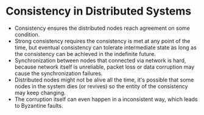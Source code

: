 # Consistency in Distributed Systems

- Consistency ensures the distributed nodes reach agreement on some condition.
- Strong consistency requires the consistency is met at any point of the time, but eventual consistency can tolerate intermediate state as long as the consistency can be achieved in the indefinite future.
- Synchronization between nodes that connected via network is hard, because network itself is unreliable, packet loss or data corruption may cause the synchronization failures.
- Distributed nodes might not be alive all the time, it's possible that some nodes in the system dies (or revives) so the entity of the consistency may keep changing.
- The corruption itself can even happen in a inconsistent way, which leads to Byzantine faults.
